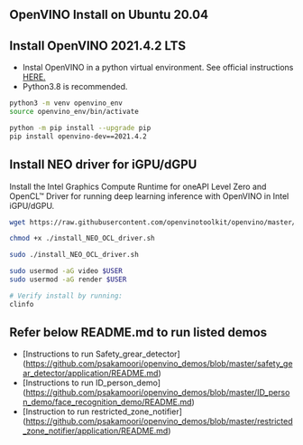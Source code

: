 OpenVINO Install on Ubuntu 20.04
------

## Install OpenVINO 2021.4.2 LTS
- Instal OpenVINO in a python virtual environment. See official instructions [HERE.](https://docs.openvino.ai/latest/openvino_docs_install_guides_install_dev_tools.html)
- Python3.8 is recommended. 

```sh
python3 -m venv openvino_env
source openvino_env/bin/activate

python -m pip install --upgrade pip
pip install openvino-dev==2021.4.2
```

## Install NEO driver for iGPU/dGPU
Install the Intel Graphics Compute Runtime for oneAPI Level Zero and OpenCL™ Driver for running deep learning inference with OpenVINO in Intel iGPU/dGPU.

```sh
wget https://raw.githubusercontent.com/openvinotoolkit/openvino/master/scripts/install_dependencies/install_NEO_OCL_driver.sh

chmod +x ./install_NEO_OCL_driver.sh

sudo ./install_NEO_OCL_driver.sh

sudo usermod -aG video $USER
sudo usermod -aG render $USER

# Verify install by running:
clinfo
```
## Refer below README.md to run listed demos

- [Instructions to run Safety_grear_detector] (https://github.com/psakamoori/openvino_demos/blob/master/safety_gear_detector/application/README.md)
- [Instructions to run ID_person_demo] (https://github.com/psakamoori/openvino_demos/blob/master/ID_person_demo/face_recognition_demo/README.md)
- [Instruction to run restricted_zone_notifier] (https://github.com/psakamoori/openvino_demos/blob/master/restricted_zone_notifier/application/README.md)
